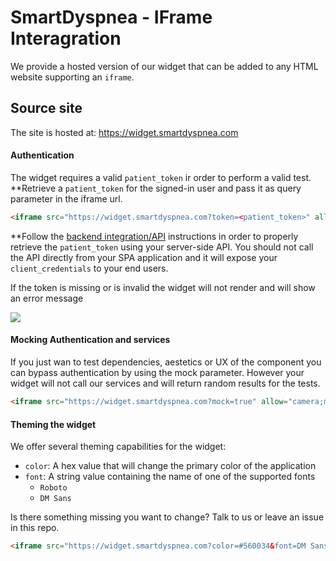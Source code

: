 # SmartDyspnea - IFrame Interagration

We provide a hosted version of our widget that can be added to any HTML website supporting an `iframe`.

## Source site

The site is hosted at: https://widget.smartdyspnea.com
#### Authentication

The widget requires a valid `patient_token` ir order to perform a valid test. **Retrieve a `patient_token` for the signed-in user and pass it as query parameter in the iframe url.

```html
<iframe src="https://widget.smartdyspnea.com?token=<patient_token>" allow="camera;microphone"></iframe>
```

**Follow the [backend integration/API](../api/README.md) instructions in order to properly retrieve the `patient_token` using your server-side API. You should not call the API directly from your SPA application and it will expose your `client_credentials` to your end users.

If the token is missing or is invalid the widget will not render and will show an error message

![](./ss-tokenerror.png)

#### Mocking Authentication and services

If you just wan to test dependencies, aestetics or UX of the component you can bypass authentication by using the mock parameter. However your widget will not call our services and will return random results for the tests.

```html
<iframe src="https://widget.smartdyspnea.com?mock=true" allow="camera;microphone"></iframe>
```
#### Theming the widget

We offer several theming capabilities for the widget:

- `color`: A hex value that will change the primary color of the application
- `font`: A string value containing the name of one of the supported fonts
  - `Roboto`
  - `DM Sans`

Is there something missing you want to change? Talk to us or leave an issue in this repo.

```html
<iframe src="https://widget.smartdyspnea.com?color=#560034&font=DM Sans" allow="camera;microphone"></iframe>
```